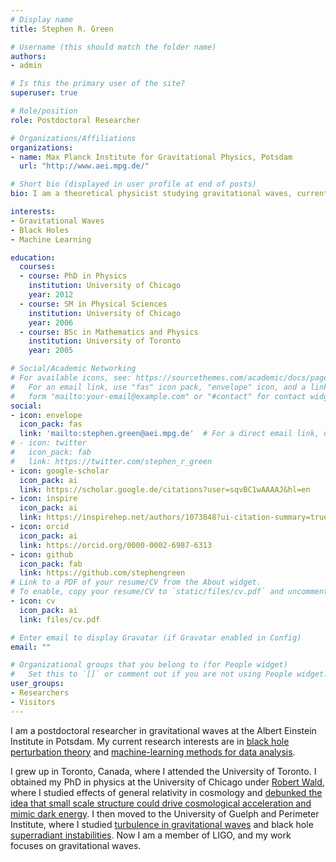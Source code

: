 ```yaml
---
# Display name
title: Stephen R. Green

# Username (this should match the folder name)
authors:
- admin

# Is this the primary user of the site?
superuser: true

# Role/position
role: Postdoctoral Researcher

# Organizations/Affiliations
organizations:
- name: Max Planck Institute for Gravitational Physics, Potsdam
  url: "http://www.aei.mpg.de/"

# Short bio (displayed in user profile at end of posts)
bio: I am a theoretical physicist studying gravitational waves, currently based in Berlin. My main interests are in black hole perturbation theory and applying machine-learning methods to analyze LIGO data.

interests:
- Gravitational Waves
- Black Holes
- Machine Learning

education:
  courses:
  - course: PhD in Physics
    institution: University of Chicago
    year: 2012
  - course: SM in Physical Sciences
    institution: University of Chicago
    year: 2006
  - course: BSc in Mathematics and Physics
    institution: University of Toronto
    year: 2005

# Social/Academic Networking
# For available icons, see: https://sourcethemes.com/academic/docs/page-builder/#icons
#   For an email link, use "fas" icon pack, "envelope" icon, and a link in the
#   form "mailto:your-email@example.com" or "#contact" for contact widget.
social:
- icon: envelope
  icon_pack: fas
  link: 'mailto:stephen.green@aei.mpg.de'  # For a direct email link, use "mailto:test@example.org".
# - icon: twitter
#   icon_pack: fab
#   link: https://twitter.com/stephen_r_green
- icon: google-scholar
  icon_pack: ai
  link: https://scholar.google.de/citations?user=sqvBC1wAAAAJ&hl=en
- icon: inspire
  icon_pack: ai
  link: https://inspirehep.net/authors/1073848?ui-citation-summary=true
- icon: orcid
  icon_pack: ai
  link: https://orcid.org/0000-0002-6987-6313
- icon: github
  icon_pack: fab
  link: https://github.com/stephengreen
# Link to a PDF of your resume/CV from the About widget.
# To enable, copy your resume/CV to `static/files/cv.pdf` and uncomment the lines below.
- icon: cv
  icon_pack: ai
  link: files/cv.pdf

# Enter email to display Gravatar (if Gravatar enabled in Config)
email: ""

# Organizational groups that you belong to (for People widget)
#   Set this to `[]` or comment out if you are not using People widget.
user_groups:
- Researchers
- Visitors
---
```


I am a postdoctoral researcher in gravitational waves at the Albert Einstein Institute in Potsdam. My current research interests are in [black hole perturbation theory](project/teukolsky) and [machine-learning methods for data analysis](project/inference).

I grew up in Toronto, Canada, where I attended the University of Toronto. I obtained my PhD in physics at the University of Chicago under [Robert Wald](https://en.wikipedia.org/wiki/Robert_Wald), where I studied effects of general relativity in cosmology and [debunked the idea that small scale structure could drive cosmological acceleration and mimic dark energy](project/backreaction). I then moved to the University of Guelph and Perimeter Institute, where I studied [turbulence in gravitational waves](project/ads-stability) and black hole [superradiant instabilities](project/superradiance). Now I am a member of LIGO, and my work focuses on gravitational waves.
